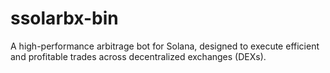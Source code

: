 # ssolarbx-bin

A high-performance arbitrage bot for Solana, designed to execute efficient and profitable trades across decentralized exchanges (DEXs).
